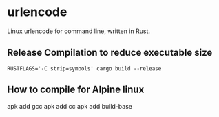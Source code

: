 # urlencode
Linux urlencode for command line, written in Rust.

## Release Compilation to reduce executable size
```
RUSTFLAGS='-C strip=symbols' cargo build --release
```

## How to compile for Alpine linux

apk add gcc
apk add cc
apk add build-base